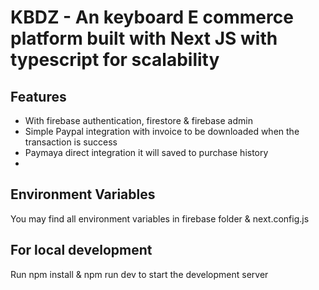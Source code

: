 # KBDZ - An keyboard E commerce platform built with Next JS with typescript for scalability

## Features

- With firebase authentication, firestore & firebase admin
- Simple Paypal integration with invoice to be downloaded when the transaction is success
- Paymaya direct integration it will saved to purchase history
- 

## Environment Variables

You may find all environment variables in firebase folder & next.config.js

## For local development

Run npm install & npm run dev to start the development server
